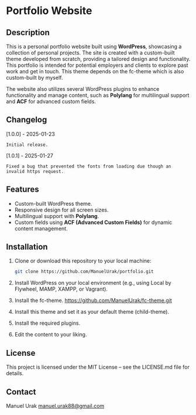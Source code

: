 # Portfolio Website

## Description

This is a personal portfolio website built using **WordPress**, showcasing a collection of personal projects. The site is created with a custom-built theme developed from scratch, providing a tailored design and functionality. This portfolio is intended for potential employers and clients to explore past work and get in touch. This theme depends on the fc-theme which is also custom-built by myself.

The website also utilizes several WordPress plugins to enhance functionality and manage content, such as **Polylang** for multilingual support and **ACF** for advanced custom fields.

## Changelog

[1.0.0] - 2025-01-23

    Initial release.

[1.0.1] - 2025-01-27

    Fixed a bug that prevented the fonts from loading due though an invalid https request.

## Features

- Custom-built WordPress theme.
- Responsive design for all screen sizes.
- Multilingual support with **Polylang**.
- Custom fields using **ACF (Advanced Custom Fields)** for dynamic content management.

## Installation

1. Clone or download this repository to your local machine:

   ```bash
   git clone https://github.com/ManuelUrak/portfolio.git

   ```

2. Install WordPress on your local environment (e.g., using Local by Flywheel, MAMP, XAMPP, or Vagrant).
3. Install the fc-theme. https://github.com/ManuelUrak/fc-theme.git
4. Install this theme and set it as your default theme (child-theme).
5. Install the required plugins.
6. Edit the content to your liking.

## License

This project is licensed under the MIT License – see the LICENSE.md file for details.

## Contact

Manuel Urak
manuel.urak88@gmail.com
